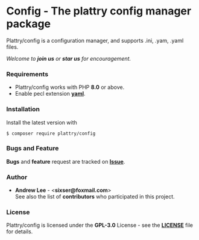 # Config - The plattry config manager package

Plattry/config is a configuration manager, and supports .ini, .yam, .yaml files.

_Welcome to __join us__ or __star us__ for encouragement._

### Requirements
- Plattry/config works with PHP __8.0__ or above.
- Enable pecl extension __[yaml](http://pecl.php.net/package/yaml)__.

### Installation
Install the latest version with
```shell
$ composer require plattry/config
```

### Bugs and Feature
__Bugs__ and __feature__ request are tracked on __[Issue](https://github.com/plattry/config/issues)__.

### Author
- __Andrew Lee__ - <__sixser@foxmail.com__>  
See also the list of __contributors__ who participated in this project.

### License
Plattry/config is licensed under the __GPL-3.0__ License - see the __[LICENSE](LICENSE)__ file for details.
